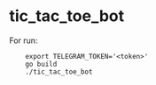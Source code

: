 # tic_tac_toe_bot
For run:
```
    export TELEGRAM_TOKEN='<token>'
    go build
    ./tic_tac_toe_bot
```
